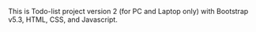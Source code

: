This is Todo-list project version 2 (for PC and Laptop only) with Bootstrap v5.3, HTML, CSS, and Javascript.
